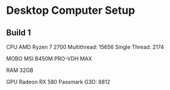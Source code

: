 ---
---
Desktop Computer Setup
======================

Build 1
-------

CPU
AMD Ryzen 7 2700
Multithread: 15656
Single Thread: 2174

MOBO
MSI B450M PRO-VDH MAX

RAM
32GB

GPU
Radeon RX 580
Passmark G3D: 8812